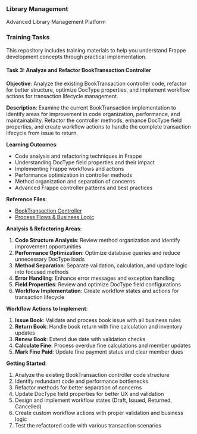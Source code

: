 ### Library Management

Advanced Library Management Platform

### Training Tasks

This repository includes training materials to help you understand Frappe development concepts through practical implementation.

#### Task 3: Analyze and Refactor BookTransaction Controller

**Objective**: Analyze the existing BookTransaction controller code, refactor for better structure, optimize DocType properties, and implement workflow actions for transaction lifecycle management.

**Description**: Examine the current BookTransaction implementation to identify areas for improvement in code organization, performance, and maintainability. Refactor the controller methods, enhance DocType field properties, and create workflow actions to handle the complete transaction lifecycle from issue to return.

**Learning Outcomes**:
- Code analysis and refactoring techniques in Frappe
- Understanding DocType field properties and their impact
- Implementing Frappe workflows and actions
- Performance optimization in controller methods
- Method organization and separation of concerns
- Advanced Frappe controller patterns and best practices

**Reference Files**: 
- [BookTransaction Controller](library_management/library_management/doctype/book_transaction/book_transaction.py)
- [Process Flows & Business Logic](library_management/docs/02_process_flows.md)

**Analysis & Refactoring Areas**:
1. **Code Structure Analysis**: Review method organization and identify improvement opportunities
2. **Performance Optimization**: Optimize database queries and reduce unnecessary DocType loads
3. **Method Separation**: Separate validation, calculation, and update logic into focused methods
4. **Error Handling**: Enhance error messages and exception handling
5. **Field Properties**: Review and optimize DocType field configurations
6. **Workflow Implementation**: Create workflow states and actions for transaction lifecycle

**Workflow Actions to Implement**:
1. **Issue Book**: Validate and process book issue with all business rules
2. **Return Book**: Handle book return with fine calculation and inventory updates
3. **Renew Book**: Extend due date with validation checks
4. **Calculate Fine**: Process overdue fine calculations and member updates
5. **Mark Fine Paid**: Update fine payment status and clear member dues

**Getting Started**:
1. Analyze the existing BookTransaction controller code structure
2. Identify redundant code and performance bottlenecks  
3. Refactor methods for better separation of concerns
4. Update DocType field properties for better UX and validation
5. Design and implement workflow states (Draft, Issued, Returned, Cancelled)
6. Create custom workflow actions with proper validation and business logic
7. Test the refactored code with various transaction scenarios

